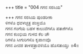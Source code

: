 +++
title = "004 ಗಗನ ಸರಸಿಯ"

+++
ಗಗನ ಸರಸಿಯ ಪುಂಡರೀಕಾ  
ಳಿಗಳೊ ಧವಳಚ್ಛತ್ರ ಪಂಕ್ತಿಯೊ  
ಗಗನ ಗಂಗೆಯ ಬಹಳ ಕಾಲುವೆಗಳೊ ಪತಾಕೆಗಳೊ  
ಗಗನ ಕುಂಭಿಯ ಗುಳದ ಕೆಲ ಚೌ  
ರಿಗಳೊ ಸೀಗುರಿಗಳೊ ಕೃಪಾಣವೊ  
ಗಗನ ಪೀವರ ತಾಳಪತ್ರಾವಳಿಯೊ ಹೊಸತಾಯ್ತು       ॥4॥